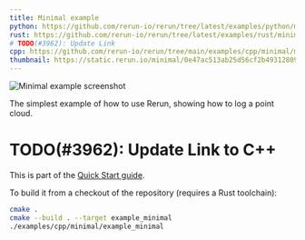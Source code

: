```yaml
---
title: Minimal example
python: https://github.com/rerun-io/rerun/tree/latest/examples/python/minimal/main.py
rust: https://github.com/rerun-io/rerun/tree/latest/examples/rust/minimal/src/main.rs
# TODO(#3962): Update Link
cpp: https://github.com/rerun-io/rerun/tree/main/examples/cpp/minimal/main.cpp
thumbnail: https://static.rerun.io/minimal/0e47ac513ab25d56cf2b493128097d499a07e5e8/480w.png
---
```


<picture>
  <source media="(max-width: 480px)" srcset="https://static.rerun.io/minimal/0e47ac513ab25d56cf2b493128097d499a07e5e8/480w.png">
  <source media="(max-width: 768px)" srcset="https://static.rerun.io/minimal/0e47ac513ab25d56cf2b493128097d499a07e5e8/768w.png">
  <source media="(max-width: 1024px)" srcset="https://static.rerun.io/minimal/0e47ac513ab25d56cf2b493128097d499a07e5e8/1024w.png">
  <source media="(max-width: 1200px)" srcset="https://static.rerun.io/minimal/0e47ac513ab25d56cf2b493128097d499a07e5e8/1200w.png">
  <img src="https://static.rerun.io/minimal/0e47ac513ab25d56cf2b493128097d499a07e5e8/full.png" alt="Minimal example screenshot">
</picture>

The simplest example of how to use Rerun, showing how to log a point cloud.
# TODO(#3962): Update Link to C++
This is part of the [Quick Start guide](https://www.rerun.io/docs/getting-started/rust).

To build it from a checkout of the repository (requires a Rust toolchain):
```bash
cmake .
cmake --build . --target example_minimal
./examples/cpp/minimal/example_minimal
```
